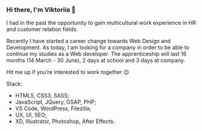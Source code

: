 ### Hi there, I'm Viktoriia 👋


I had in the past the opportunity to gain multicultural work experience in HR and customer relation fields.
 
Recently I have started a career change towards Web Design and Development. As today, I am looking for a company in order to be able to continue my studies as a Web developer. 
The apprenticeship will last 16 months (14 March - 30 June), 2 days at school and 3 days at company. 

Hit me up if you’re interested to work together 😉

Stack:
- HTML5, CSS3, SASS;
- JavaScript, JQuery, GSAP, PHP;
- VS Code, WordPress, Filezilla;
- UX, UI, SEO;
- XD, Illustrator, Photoshop, After Effects.








<!--
**ViktoriiaZaichuk/ViktoriiaZaichuk** is a ✨ _special_ ✨ repository because its `README.md` (this file) appears on your GitHub profile.

Here are some ideas to get you started:

- 🔭 I’m currently working on ...
- 🌱 I’m currently learning ...
- 👯 I’m looking to collaborate on ...
- 🤔 I’m looking for help with ...
- 💬 Ask me about ...
- 📫 How to reach me: ...
- 😄 Pronouns: ...
- ⚡ Fun fact: ...
-->
